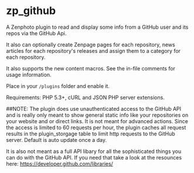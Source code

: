 zp_github
=========

A Zenphoto plugin to read and display some info from a GitHub user and its repos via the GitHub Api. 

It also can optionally create Zenpage pages for each repository, news articles for each repository's releases and assign them to a category for each repository.

It also supports the new content macros. See the in-file comments for usage information.

Place in your `/plugins` folder and enable it.

Requirements: PHP 5.3+, cURL and JSON PHP server extensions.

##NOTE: The plugin does use unauthenticated access to the GitHub API and is really only meant to show general static info like your repositories on your website and or direct links. It is not meant for advanced actions. Since the access is limited to 60 requests per hour, the plugin caches all request results in the plugin_storgage table to limit http requests to the GitHub server. Default is auto update once a day.

It is also not meant as a full API libary for all the sophisticated things you can do with the GitHub API. If you need that take a look at the resounces here: https://developer.github.com/libraries/
